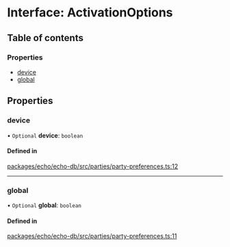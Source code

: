 # Interface: ActivationOptions

## Table of contents

### Properties

- [device](ActivationOptions.md#device)
- [global](ActivationOptions.md#global)

## Properties

### device

• `Optional` **device**: `boolean`

#### Defined in

[packages/echo/echo-db/src/parties/party-preferences.ts:12](https://github.com/dxos/dxos/blob/6b1348fed/packages/echo/echo-db/src/parties/party-preferences.ts#L12)

___

### global

• `Optional` **global**: `boolean`

#### Defined in

[packages/echo/echo-db/src/parties/party-preferences.ts:11](https://github.com/dxos/dxos/blob/6b1348fed/packages/echo/echo-db/src/parties/party-preferences.ts#L11)

